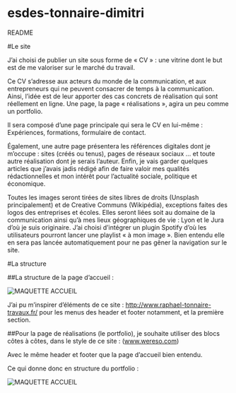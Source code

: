 # esdes-tonnaire-dimitri

README

#Le site

J’ai choisi de publier un site sous forme de « CV » : une vitrine dont le but est de me valoriser sur le marché du travail.

Ce CV s’adresse aux acteurs du monde de la communication, et aux entrepreneurs qui ne peuvent consacrer de temps à la communication. Ainsi, l’idée est de leur apporter des cas concrets de réalisation qui sont réellement en ligne. Une page, la page « réalisations », agira un peu comme un portfolio.

Il sera composé d’une page principale qui sera le CV en lui-même : Expériences, formations, formulaire de contact.

Également, une autre page présentera les références digitales dont je m’occupe : sites (créés ou tenus), pages de réseaux sociaux … et toute autre réalisation dont je serais l’auteur.
Enfin, je vais garder quelques articles que j’avais jadis rédigé afin de faire valoir mes qualités rédactionnelles et mon intérêt pour l’actualité sociale, politique et économique.

Toutes les images seront tirées de sites libres de droits (Unsplash principalement) et de Creative Communs (Wikipédia), exceptions faites des logos des entreprises et écoles. Elles seront liées soit au domaine de la communication ainsi qu’à mes lieux géographiques de vie : Lyon et le Jura d’où je suis originaire.
J’ai choisi d’intégrer un plugin Spotify d’où les utilisateurs pourront lancer une playlist « à mon image ». Bien entendu elle en sera pas lancée automatiquement pour ne pas gêner la navigation sur le site. 

#La structure

##La structure de la page d’accueil :

![MAQUETTE ACCUEIL](https://image.noelshack.com/fichiers/2018/16/3/1524067904-maquette.png)

J’ai pu m’inspirer d’éléments de ce site : http://www.raphael-tonnaire-travaux.fr/ pour les menus des header et footer notamment, et la première section. 

##Pour la page de réalisations (le portfolio), je souhaite utiliser des blocs côtes à côtes, dans le style de ce site : (www.wereso.com)


Avec le même header et footer que la page d’accueil bien entendu.

Ce qui donne donc en structure du portfolio : 

![MAQUETTE ACCUEIL](https://image.noelshack.com/fichiers/2018/16/3/1524067904-maquette-p2.png)

